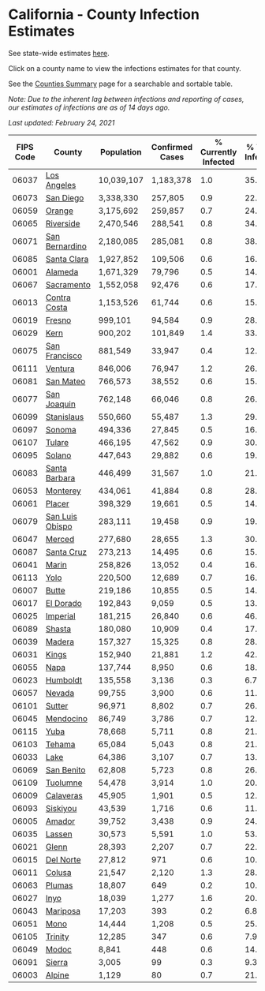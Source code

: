 # California - County Infection Estimates

See state-wide estimates [here](/infections/us-ca).

Click on a county name to view the infections estimates for that county.

See the [Counties Summary](/infections/summary-counties) page for a searchable and sortable table.

*Note: Due to the inherent lag between infections and reporting of cases, our estimates of infections are as of 14 days ago.*

*Last updated: February 24, 2021*

|   FIPS Code |                             County |   Population |   Confirmed Cases |   % Currently Infected |   % Total Infected |
|-------------|------------------------------------|--------------|-------------------|------------------------|--------------------|
|       06037 |         [Los Angeles](los-angeles) |   10,039,107 |         1,183,378 |                    1.0 |               35.3 |
|       06073 |             [San Diego](san-diego) |    3,338,330 |           257,805 |                    0.9 |               22.6 |
|       06059 |                   [Orange](orange) |    3,175,692 |           259,857 |                    0.7 |               24.5 |
|       06065 |             [Riverside](riverside) |    2,470,546 |           288,541 |                    0.8 |               34.5 |
|       06071 |   [San Bernardino](san-bernardino) |    2,180,085 |           285,081 |                    0.8 |               38.3 |
|       06085 |         [Santa Clara](santa-clara) |    1,927,852 |           109,506 |                    0.6 |               16.9 |
|       06001 |                 [Alameda](alameda) |    1,671,329 |            79,796 |                    0.5 |               14.3 |
|       06067 |           [Sacramento](sacramento) |    1,552,058 |            92,476 |                    0.6 |               17.5 |
|       06013 |       [Contra Costa](contra-costa) |    1,153,526 |            61,744 |                    0.6 |               15.9 |
|       06019 |                   [Fresno](fresno) |      999,101 |            94,584 |                    0.9 |               28.0 |
|       06029 |                       [Kern](kern) |      900,202 |           101,849 |                    1.4 |               33.8 |
|       06075 |     [San Francisco](san-francisco) |      881,549 |            33,947 |                    0.4 |               12.1 |
|       06111 |                 [Ventura](ventura) |      846,006 |            76,947 |                    1.2 |               26.2 |
|       06081 |             [San Mateo](san-mateo) |      766,573 |            38,552 |                    0.6 |               15.3 |
|       06077 |         [San Joaquin](san-joaquin) |      762,148 |            66,046 |                    0.8 |               26.0 |
|       06099 |           [Stanislaus](stanislaus) |      550,660 |            55,487 |                    1.3 |               29.8 |
|       06097 |                   [Sonoma](sonoma) |      494,336 |            27,845 |                    0.5 |               16.4 |
|       06107 |                   [Tulare](tulare) |      466,195 |            47,562 |                    0.9 |               30.9 |
|       06095 |                   [Solano](solano) |      447,643 |            29,882 |                    0.6 |               19.6 |
|       06083 |     [Santa Barbara](santa-barbara) |      446,499 |            31,567 |                    1.0 |               21.2 |
|       06053 |               [Monterey](monterey) |      434,061 |            41,884 |                    0.8 |               28.2 |
|       06061 |                   [Placer](placer) |      398,329 |            19,661 |                    0.5 |               14.4 |
|       06079 | [San Luis Obispo](san-luis-obispo) |      283,111 |            19,458 |                    0.9 |               19.9 |
|       06047 |                   [Merced](merced) |      277,680 |            28,655 |                    1.3 |               30.5 |
|       06087 |           [Santa Cruz](santa-cruz) |      273,213 |            14,495 |                    0.6 |               15.4 |
|       06041 |                     [Marin](marin) |      258,826 |            13,052 |                    0.4 |               16.3 |
|       06113 |                       [Yolo](yolo) |      220,500 |            12,689 |                    0.7 |               16.8 |
|       06007 |                     [Butte](butte) |      219,186 |            10,855 |                    0.5 |               14.4 |
|       06017 |             [El Dorado](el-dorado) |      192,843 |             9,059 |                    0.5 |               13.5 |
|       06025 |               [Imperial](imperial) |      181,215 |            26,840 |                    0.6 |               46.8 |
|       06089 |                   [Shasta](shasta) |      180,080 |            10,909 |                    0.4 |               17.1 |
|       06039 |                   [Madera](madera) |      157,327 |            15,325 |                    0.8 |               28.6 |
|       06031 |                     [Kings](kings) |      152,940 |            21,881 |                    1.2 |               42.9 |
|       06055 |                       [Napa](napa) |      137,744 |             8,950 |                    0.6 |               18.8 |
|       06023 |               [Humboldt](humboldt) |      135,558 |             3,136 |                    0.3 |                6.7 |
|       06057 |                   [Nevada](nevada) |       99,755 |             3,900 |                    0.6 |               11.3 |
|       06101 |                   [Sutter](sutter) |       96,971 |             8,802 |                    0.7 |               26.4 |
|       06045 |             [Mendocino](mendocino) |       86,749 |             3,786 |                    0.7 |               12.6 |
|       06115 |                       [Yuba](yuba) |       78,668 |             5,711 |                    0.8 |               21.0 |
|       06103 |                   [Tehama](tehama) |       65,084 |             5,043 |                    0.8 |               21.7 |
|       06033 |                       [Lake](lake) |       64,386 |             3,107 |                    0.7 |               13.6 |
|       06069 |           [San Benito](san-benito) |       62,808 |             5,723 |                    0.8 |               26.8 |
|       06109 |               [Tuolumne](tuolumne) |       54,478 |             3,914 |                    1.0 |               20.3 |
|       06009 |             [Calaveras](calaveras) |       45,905 |             1,901 |                    0.5 |               12.0 |
|       06093 |               [Siskiyou](siskiyou) |       43,539 |             1,716 |                    0.6 |               11.2 |
|       06005 |                   [Amador](amador) |       39,752 |             3,438 |                    0.9 |               24.8 |
|       06035 |                   [Lassen](lassen) |       30,573 |             5,591 |                    1.0 |               53.4 |
|       06021 |                     [Glenn](glenn) |       28,393 |             2,207 |                    0.7 |               22.8 |
|       06015 |             [Del Norte](del-norte) |       27,812 |               971 |                    0.6 |               10.1 |
|       06011 |                   [Colusa](colusa) |       21,547 |             2,120 |                    1.3 |               28.9 |
|       06063 |                   [Plumas](plumas) |       18,807 |               649 |                    0.2 |               10.0 |
|       06027 |                       [Inyo](inyo) |       18,039 |             1,277 |                    1.6 |               20.2 |
|       06043 |               [Mariposa](mariposa) |       17,203 |               393 |                    0.2 |                6.8 |
|       06051 |                       [Mono](mono) |       14,444 |             1,208 |                    0.5 |               25.2 |
|       06105 |                 [Trinity](trinity) |       12,285 |               347 |                    0.6 |                7.9 |
|       06049 |                     [Modoc](modoc) |        8,841 |               448 |                    0.6 |               14.2 |
|       06091 |                   [Sierra](sierra) |        3,005 |                99 |                    0.3 |                9.3 |
|       06003 |                   [Alpine](alpine) |        1,129 |                80 |                    0.7 |               21.0 |